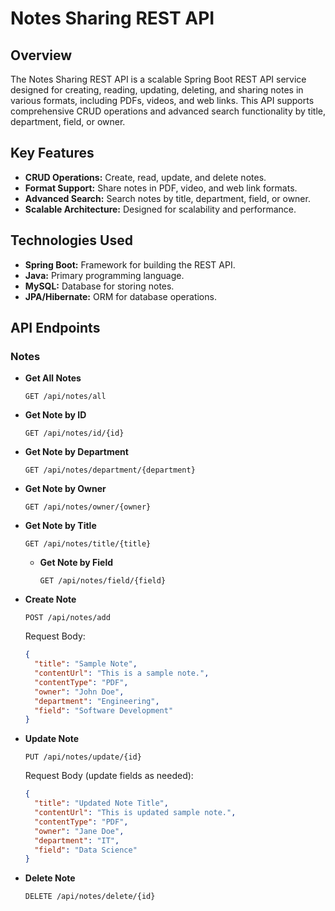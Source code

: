 # Notes Sharing REST API

## Overview

The Notes Sharing REST API is a scalable Spring Boot REST API service designed for creating, reading, updating, deleting, and sharing notes in various formats, including PDFs, videos, and web links. This API supports comprehensive CRUD operations and advanced search functionality by title, department, field, or owner.

## Key Features

- **CRUD Operations:** Create, read, update, and delete notes.
- **Format Support:** Share notes in PDF, video, and web link formats.
- **Advanced Search:** Search notes by title, department, field, or owner.
- **Scalable Architecture:** Designed for scalability and performance.

## Technologies Used

- **Spring Boot:** Framework for building the REST API.
- **Java:** Primary programming language.
- **MySQL:** Database for storing notes.
- **JPA/Hibernate:** ORM for database operations.

## API Endpoints

### Notes

- **Get All Notes**
    ```http
    GET /api/notes/all
    ```

- **Get Note by ID**
    ```http
    GET /api/notes/id/{id}
    ```
- **Get Note by Department**
    ```http
    GET /api/notes/department/{department}
    ```
- **Get Note by Owner**
    ```http
    GET /api/notes/owner/{owner}
    ```
- **Get Note by Title**
    ```http
    GET /api/notes/title/{title}
    ```
  - **Get Note by Field**
    ```http
    GET /api/notes/field/{field}
    ```

- **Create Note**
    ```http
    POST /api/notes/add
    ```
    Request Body:
    ```json
    {
      "title": "Sample Note",
      "contentUrl": "This is a sample note.",
      "contentType": "PDF",
      "owner": "John Doe",
      "department": "Engineering",
      "field": "Software Development"
    }
    ```

- **Update Note**
    ```http
    PUT /api/notes/update/{id}
    ```
    Request Body (update fields as needed):
    ```json
    {
      "title": "Updated Note Title",
      "contentUrl": "This is updated sample note.",
      "contentType": "PDF",
      "owner": "Jane Doe",
      "department": "IT",
      "field": "Data Science"
    }
    ```

- **Delete Note**
    ```http
    DELETE /api/notes/delete/{id}
    ```
